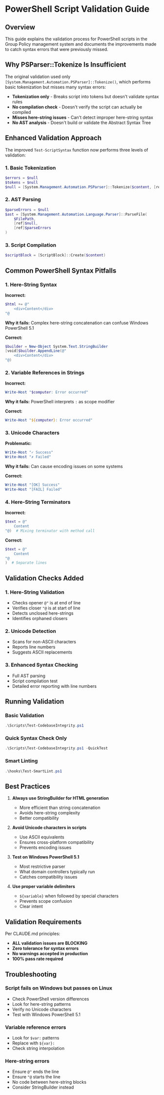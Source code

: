 # PowerShell Script Validation Guide

## Overview

This guide explains the validation process for PowerShell scripts in the Group Policy management system and documents the improvements made to catch syntax errors that were previously missed.

## Why PSParser::Tokenize Is Insufficient

The original validation used only `[System.Management.Automation.PSParser]::Tokenize()`, which performs basic tokenization but misses many syntax errors:

- **Tokenization only** - Breaks script into tokens but doesn't validate syntax rules
- **No compilation check** - Doesn't verify the script can actually be compiled
- **Misses here-string issues** - Can't detect improper here-string syntax
- **No AST analysis** - Doesn't build or validate the Abstract Syntax Tree

## Enhanced Validation Approach

The improved `Test-ScriptSyntax` function now performs three levels of validation:

### 1. Basic Tokenization
```powershell
$errors = $null
$tokens = $null
$null = [System.Management.Automation.PSParser]::Tokenize($content, [ref]$errors)
```

### 2. AST Parsing
```powershell
$parseErrors = $null
$ast = [System.Management.Automation.Language.Parser]::ParseFile(
    $FilePath,
    [ref]$null,
    [ref]$parseErrors
)
```

### 3. Script Compilation
```powershell
$scriptBlock = [ScriptBlock]::Create($content)
```

## Common PowerShell Syntax Pitfalls

### 1. Here-String Syntax

**Incorrect:**
```powershell
$html += @"
    <div>Content</div>
"@
```

**Why it fails:** Complex here-string concatenation can confuse Windows PowerShell 5.1

**Correct:**
```powershell
$builder = New-Object System.Text.StringBuilder
[void]$builder.AppendLine(@"
    <div>Content</div>
"@)
```

### 2. Variable References in Strings

**Incorrect:**
```powershell
Write-Host "$computer: Error occurred"
```

**Why it fails:** PowerShell interprets `:` as scope modifier

**Correct:**
```powershell
Write-Host "${computer}: Error occurred"
```

### 3. Unicode Characters

**Problematic:**
```powershell
Write-Host "✓ Success"
Write-Host "✗ Failed"
```

**Why it fails:** Can cause encoding issues on some systems

**Correct:**
```powershell
Write-Host "[OK] Success"
Write-Host "[FAIL] Failed"
```

### 4. Here-String Terminators

**Incorrect:**
```powershell
$text = @"
    Content
"@)  # Mixing terminator with method call
```

**Correct:**
```powershell
$text = @"
    Content
"@
)  # Separate lines
```

## Validation Checks Added

### 1. Here-String Validation
- Checks opener `@"` is at end of line
- Verifies closer `"@` is at start of line
- Detects unclosed here-strings
- Identifies orphaned closers

### 2. Unicode Detection
- Scans for non-ASCII characters
- Reports line numbers
- Suggests ASCII replacements

### 3. Enhanced Syntax Checking
- Full AST parsing
- Script compilation test
- Detailed error reporting with line numbers

## Running Validation

### Basic Validation
```powershell
.\Scripts\Test-CodebaseIntegrity.ps1
```

### Quick Syntax Check Only
```powershell
.\Scripts\Test-CodebaseIntegrity.ps1 -QuickTest
```

### Smart Linting
```powershell
.\hooks\Test-SmartLint.ps1
```

## Best Practices

1. **Always use StringBuilder for HTML generation**
   - More efficient than string concatenation
   - Avoids here-string complexity
   - Better compatibility

2. **Avoid Unicode characters in scripts**
   - Use ASCII equivalents
   - Ensures cross-platform compatibility
   - Prevents encoding issues

3. **Test on Windows PowerShell 5.1**
   - Most restrictive parser
   - What domain controllers typically run
   - Catches compatibility issues

4. **Use proper variable delimiters**
   - `${variable}` when followed by special characters
   - Prevents scope confusion
   - Clear intent

## Validation Requirements

Per CLAUDE.md principles:
- **ALL validation issues are BLOCKING**
- **Zero tolerance for syntax errors**
- **No warnings accepted in production**
- **100% pass rate required**

## Troubleshooting

### Script fails on Windows but passes on Linux
- Check PowerShell version differences
- Look for here-string patterns
- Verify no Unicode characters
- Test with Windows PowerShell 5.1

### Variable reference errors
- Look for `$var:` patterns
- Replace with `${var}:`
- Check string interpolation

### Here-string errors
- Ensure `@"` ends the line
- Ensure `"@` starts the line
- No code between here-string blocks
- Consider StringBuilder instead